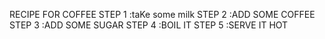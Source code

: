 RECIPE FOR COFFEE
STEP 1 :taKe some milk
STEP 2 :ADD SOME COFFEE
STEP 3 :ADD SOME SUGAR
STEP 4 :BOIL IT
STEP 5 :SERVE IT HOT


